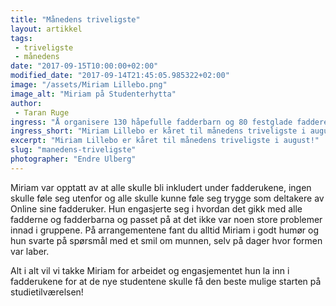 ```yaml
---
title: "Månedens triveligste"
layout: artikkel
tags: 
 - triveligste
 - månedens
date: "2017-09-15T10:00:00+02:00"
modified_date: "2017-09-14T21:45:05.985322+02:00"
image: "/assets/Miriam Lillebo.png"
image_alt: "Miriam på Studenterhytta"
author:
 - Taran Ruge
ingress: "Å organisere 130 håpefulle fadderbarn og 80 festglade faddere gjennom to uker er ingen lett oppgave. Men det klarte leder av velkom, Miriam Lillebo, med glans. Hun styrte fadderskuta i land som om hun skulle vært Jack Sparrow selv, sammen med mannskapet i velkom, som også fortjener all ros de kan få."
ingress_short: "Miriam Lillebo er kåret til månedens triveligste i august!"
excerpt: "Miriam Lillebo er kåret til månedens triveligste i august!"
slug: "manedens-triveligste"
photographer: "Endre Ulberg"
---
```

Miriam var opptatt av at alle skulle bli inkludert under fadderukene, ingen skulle føle seg utenfor og alle skulle kunne føle seg trygge som deltakere av Online sine fadderuker. Hun engasjerte seg i hvordan det gikk med alle fadderne og fadderbarna og passet på at det ikke var noen store problemer innad i gruppene. På arrangementene fant du alltid Miriam i godt humør og hun svarte på spørsmål med et smil om munnen, selv på dager hvor formen var laber.

Alt i alt vil vi takke Miriam for arbeidet og engasjementet hun la inn i fadderukene for at de nye studentene skulle få den beste mulige starten på studietilværelsen!